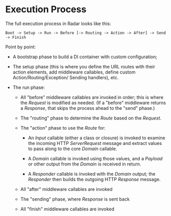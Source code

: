 # Execution Process

The full execution process in Radar looks like this:

    Boot -> Setup -> Run -> Before [-> Routing -> Action -> After] -> Send -> Finish

Point by point:

- A bootstrap phase to build a DI container with custom configuration;

- The setup phase (this is where you define the URL routes with their action
elements, add middleware callables, define custom Action/Routing/Exception/
Sending handlers), etc.

- The run phase:

    - All "before" middleware callables are invoked in order; this is where the
    _Request_ is modified as needed. (If a "before" middleware returns a
    _Response_, that skips the process ahead to the "send" phase.)

    - The "routing" phase to determine the _Route_ based on the _Request_.

    - The "action" phase to use the _Route_ for:

        - An _Input_ callable (either a class or closure) is invoked to examine the
        incoming HTTP _ServerRequest_ message and extract values to pass along to the
        core _Domain_ callable.

        - A _Domain_ callable is invoked using those values, and a _Payload_ or other
        output from the _Domain_ is received in return.

        - A _Responder_ callable is invoked with the _Domain_ output; the _Responder_
        then builds the outgoing HTTP _Response_ message.

    - All "after" middleware callables are invoked

    - The "sending" phase, where _Response_ is sent back

    - All "finish" middleware callables are invoked


